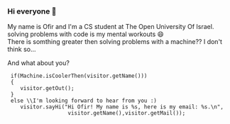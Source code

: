 ### Hi everyone 👋
My name is Ofir and I'm a CS student at The Open University Of Israel.                                 
solving problems with code is my mental workouts 😄                                                 
There is somthing greater then solving problems with a machine??
I don't think so...

And what about you?

     if(Machine.isCoolerThen(visitor.getName()))
     {
        visitor.getOut();
     }
     else \\I'm looking forward to hear from you :)
        visitor.sayHi("Hi Ofir! My name is %s, here is my email: %s.\n",
                       visitor.getName(),visitor.getMail());

<!--
**Ofir-Roz/Ofir-Roz** is a ✨ _special_ ✨ repository because its `README.md` (this file) appears on your GitHub profile.

Here are some ideas to get you started:

- 🔭 I’m currently working on ...
- 🌱 I’m currently learning ...
- 👯 I’m looking to collaborate on ...
- 🤔 I’m looking for help with ...
- 💬 Ask me about ...
- 📫 How to reach me: ...
- 😄 Pronouns: ...
- ⚡ Fun fact: ...
-->
